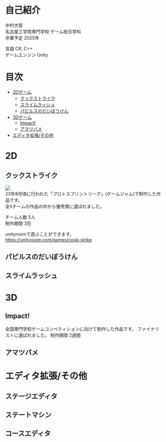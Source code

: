 # 自己紹介
中村大智  
名古屋工学院専門学校 ゲーム総合学科  
卒業予定 2025年

言語 C#, C++  
ゲームエンジン Unity

# 目次
- [2Dゲーム](#2d)
    - [クックストライク](#クックストライク)
    - [スライムラッシュ](#スライムラッシュ)
    - [パピルスのだいぼうけん](#パピルスのだいぼうけん)
- [3Dゲーム](#3d)
    - [Impact!](#impact)
    - [アマツバメ](#アマツバメ)
- [エディタ拡張/その他](#エディタ拡張その他)

# 2D
## クックストライク
[![](https://img.youtube.com/vi/CG_xRZioAYI/0.jpg)](https://www.youtube.com/watch?v=CG_xRZioAYI)  
23年8月頃に行われた「プロトスプリントリーグ」(ゲームジャム)で制作した作品です。  
全5チームの作品の中から優秀賞に選ばれました。

チーム人数 5人  
制作期間 3日 

unityroomで遊ぶことができます。  
https://unityroom.com/games/cook-strike

## パピルスのだいぼうけん

## スライムラッシュ

# 3D
## Impact!

全国専門学校ゲームコンペティションに向けて制作した作品です。
ファイナリストに選ばれました。
制作期間 2週間

## アマツバメ

# エディタ拡張/その他
## ステージエディタ
## ステートマシン
## コースエディタ